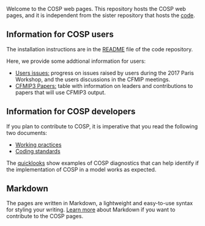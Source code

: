Welcome to the COSP web pages. This repository hosts the COSP web pages, and it is independent from the sister repository that hosts the [code](https://github.com/CFMIP/COSPv2.0).

## Information for COSP users
The installation instructions are in the [README](https://github.com/CFMIP/COSPv2.0/blob/master/README.md) file of the code repository.

Here, we provide some addtional information for users:
- [Users issues:](COSP/users_issues.md) progress on issues raised by users during the 2017 Paris Workshop, and the users discussions in the CFMIP meetings. 
- [CFMIP3 Papers:](COSP/cfmip3_papers.md) table with information on leaders and contributions to papers that will use CFMIP3 output.

## Information for COSP developers
If you plan to contribute to COSP, it is imperative that you read the following two documents:
- [Working practices](COSP/working_practices.md)
- [Coding standards](COSP/coding_standards.md)

The [quicklooks](COSP/quicklooks/quicklooks.md) show examples of COSP diagnostics that can help identify if the implementation of COSP in a model works as expected.

## Markdown
The pages are written in Markdown, a lightweight and easy-to-use syntax for styling your writing. [Learn more](COSP/markdown.md) about Markdown if you want to contribute to the COSP pages.
